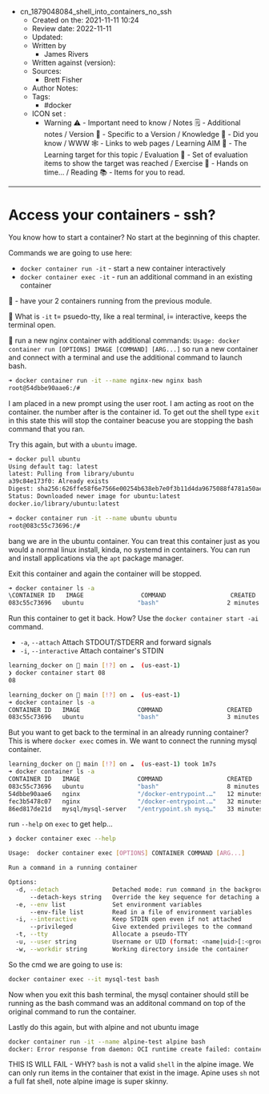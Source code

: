 - cn_1879048084_shell_into_containers_no_ssh
	- Created on the: 2021-11-11 10:24
	- Review date: 2022-11-11
	- Updated:
	- Written by 
		- James Rivers
	- Written against (version):
	- Sources: 
		- Brett Fisher
	- Author Notes: 
	- Tags: 
		- #docker 
	- ICON set : 
		- Warning ⚠️ - Important need to know / Notes 🗒 - Additional notes / Version 🌱 - Specific to a Version / Knowledge 🧠 - Did you know / WWW 🕸 - Links to web pages / Learning AIM 🎯 - The Learning target for this topic / Evaluation 🧪 - Set of evaluation items to show the target was reached / Exercise 🤸 - Hands on time... /  Reading 📚  - Items for you to read. 
---
# Access your containers - ssh?
You know how to start a container? No start at the beginning of this chapter. 

Commands we are going to use here:
- `docker container run -it` - start a new container interactively
- `docker container exec -it` - run an additional command in an existing container

🤸  - have your 2 containers running from the previous module. 

🧠  What is `-it` t= psuedo-tty, like a real terminal, i= interactive, keeps the terminal open. 

🤸  run a new nginx container with additional commands:
`Usage: docker container run [OPTIONS] IMAGE [COMMAND] [ARG...]`
so run a new container and connect with a terminal and use the additional command to launch bash.
```bash
➜ docker container run -it --name nginx-new nginx bash 
root@54dbbe90aae6:/# 
```
I am placed in a new prompt using the user root. I am acting as root on the container.  the number after is the container id.  To get out the shell type `exit` in this state this will stop the container beacuse you are stopping the bash command that you ran. 

Try this again, but with a `ubuntu` image. 
```bash
➜ docker pull ubuntu
Using default tag: latest
latest: Pulling from library/ubuntu
a39c84e173f0: Already exists 
Digest: sha256:626ffe58f6e7566e00254b638eb7e0f3b11d4da9675088f4781a50ae288f3322
Status: Downloaded newer image for ubuntu:latest
docker.io/library/ubuntu:latest
```

```bash
➜ docker container run -it --name ubuntu ubuntu
root@083c55c73696:/# 
```
bang we are in the ubuntu container.  You can treat this container just as you would a normal linux install, kinda, no systemd in containers.  You can run and install applications via the `apt` package manager. 

Exit this container and again the container will be stopped. 
```bash
➜ docker container ls -a                       
\CONTAINER ID   IMAGE                COMMAND                  CREATED          STATUS                     PORTS                                     NAMES
083c55c73696   ubuntu               "bash"                   2 minutes ago    Exited (0) 3 seconds ago                                             ubuntu
```
Run this container to get it back. How? Use the `docker container start -ai` command. 
- `-a`, `--attach`               Attach STDOUT/STDERR and forward signals
- `-i`, `--interactive`      Attach container's STDIN
```bash
learning_docker on  main [!?] on ☁️  (us-east-1) 
❯ docker container start 08
08

learning_docker on  main [!?] on ☁️  (us-east-1) 
➜ docker container ls -a   
CONTAINER ID   IMAGE                COMMAND                  CREATED          STATUS                     PORTS                                     NAMES
083c55c73696   ubuntu               "bash"                   3 minutes ago    Up 7 seconds                                                         ubuntu
```

But you want to get back to the terminal in an already running container?  This is where `docker exec` comes in.  We want to connect the running mysql container. 
```bash 
learning_docker on  main [!?] on ☁️  (us-east-1) took 1m7s 
➜ docker container ls -a        
CONTAINER ID   IMAGE                COMMAND                  CREATED          STATUS                      PORTS                                     NAMES
083c55c73696   ubuntu               "bash"                   8 minutes ago    Exited (0) 8 seconds ago                                              ubuntu
54dbbe90aae6   nginx                "/docker-entrypoint.…"   12 minutes ago   Exited (0) 11 minutes ago                                             nginx-new
fec3b5478c07   nginx                "/docker-entrypoint.…"   32 minutes ago   Up 32 minutes               0.0.0.0:80->80/tcp                        nginx-test
86ed817de21d   mysql/mysql-server   "/entrypoint.sh mysq…"   33 minutes ago   Up 33 minutes (healthy)     0.0.0.0:3306->3306/tcp, 33060-33061/tcp   mysql-test
```

run `--help` on `exec` to get help... 

```bash
❯ docker container exec --help

Usage:  docker container exec [OPTIONS] CONTAINER COMMAND [ARG...]

Run a command in a running container

Options:
  -d, --detach               Detached mode: run command in the background
      --detach-keys string   Override the key sequence for detaching a container
  -e, --env list             Set environment variables
      --env-file list        Read in a file of environment variables
  -i, --interactive          Keep STDIN open even if not attached
      --privileged           Give extended privileges to the command
  -t, --tty                  Allocate a pseudo-TTY
  -u, --user string          Username or UID (format: <name|uid>[:<group|gid>])
  -w, --workdir string       Working directory inside the container
```

So the cmd we are going to use is:
```bash
docker container exec --it mysql-test bash
```
Now when you exit this bash terminal, the mysql container should still be running as the bash command was an additonal command on top of the original command to run the container. 

Lastly do this again, but with alpine and not ubuntu image
```bash
docker container run -it --name alpine-test alpine bash
docker: Error response from daemon: OCI runtime create failed: container_linux.go:367: starting container process caused: exec: "bash": executable file not found in $PATH: unknown.
```
THIS IS WILL FAIL - WHY? `bash` is not a valid `shell` in the alpine image. We can only run items in the container that exist in the image.  Apine uses `sh` not a full fat shell, note alpine image is super skinny. 















